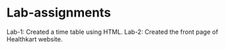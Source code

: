 # Lab-assignments
Lab-1: Created a time table using HTML.
Lab-2: Created the front page of Healthkart website.
